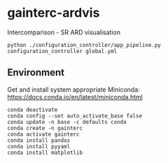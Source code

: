 # gainterc-ardvis

Intercomparison - SR ARD visualisation

```code
python ./configuration_controller/app_pipeline.py configuration_controller global.yml
```

## Environment

Get and install system appropriate Miniconda:
<https://docs.conda.io/en/latest/miniconda.html>

```code
conda deactivate
conda config --set auto_activate_base false
conda update -n base -c defaults conda
conda create -n gainterc
conda activate gainterc
conda install pandas
conda install pyyaml
conda install matplotlib
```
